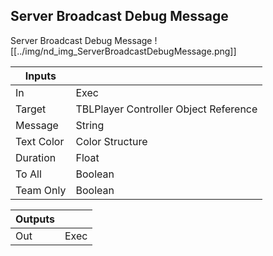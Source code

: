 ## Server Broadcast Debug Message
Server Broadcast Debug Message
![[../img/nd_img_ServerBroadcastDebugMessage.png]]

|Inputs||
|--|--|
| In | Exec |
| Target | TBLPlayer Controller Object Reference |
| Message | String |
| Text Color | Color Structure |
| Duration | Float |
| To All | Boolean |
| Team Only | Boolean |

|Outputs||
|--|--|
| Out | Exec |
